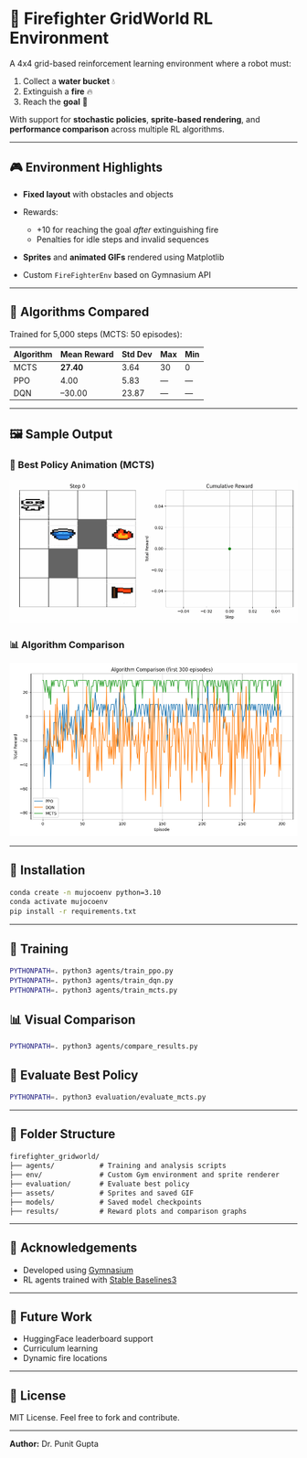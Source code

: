 # 🚒 Firefighter GridWorld RL Environment

A 4x4 grid-based reinforcement learning environment where a robot must:

1. Collect a **water bucket** 💧
2. Extinguish a **fire** 🔥
3. Reach the **goal** 🏁

With support for **stochastic policies**, **sprite-based rendering**, and **performance comparison** across multiple RL algorithms.

---

## 🎮 Environment Highlights

* **Fixed layout** with obstacles and objects
* Rewards:

  * +10 for reaching the goal *after* extinguishing fire
  * Penalties for idle steps and invalid sequences
* **Sprites** and **animated GIFs** rendered using Matplotlib
* Custom `FireFighterEnv` based on Gymnasium API

---

## 🧠 Algorithms Compared

Trained for 5,000 steps (MCTS: 50 episodes):

| Algorithm | Mean Reward | Std Dev | Max | Min |
| --------- | ----------- | ------- | --- | --- |
| MCTS      | **27.40**   | 3.64    | 30  | 0   |
| PPO       | 4.00        | 5.83    | —   | —   |
| DQN       | –30.00      | 23.87   | —   | —   |

---

## 🖼 Sample Output

### 🎥 Best Policy Animation (MCTS)

![MCTS Firefighter Agent](assets/firefighter_mcts_success.gif)

### 📊 Algorithm Comparison

![Reward Comparison](results/algo_comparison.png)

---

## 🔧 Installation

```bash
conda create -n mujocoenv python=3.10
conda activate mujocoenv
pip install -r requirements.txt
```

---

## 🚀 Training

```bash
PYTHONPATH=. python3 agents/train_ppo.py
PYTHONPATH=. python3 agents/train_dqn.py
PYTHONPATH=. python3 agents/train_mcts.py
```

## 📊 Visual Comparison

```bash
PYTHONPATH=. python3 agents/compare_results.py
```

## 🎥 Evaluate Best Policy

```bash
PYTHONPATH=. python3 evaluation/evaluate_mcts.py
```

---

## 📁 Folder Structure

```
firefighter_gridworld/
├── agents/           # Training and analysis scripts
├── env/              # Custom Gym environment and sprite renderer
├── evaluation/       # Evaluate best policy
├── assets/           # Sprites and saved GIF
├── models/           # Saved model checkpoints
├── results/          # Reward plots and comparison graphs
```

---

## 🤝 Acknowledgements

* Developed using [Gymnasium](https://gymnasium.farama.org/)
* RL agents trained with [Stable Baselines3](https://stable-baselines3.readthedocs.io/)

---

## 📌 Future Work

* HuggingFace leaderboard support
* Curriculum learning
* Dynamic fire locations

---

## 📜 License

MIT License. Feel free to fork and contribute.

---

**Author:** Dr. Punit Gupta
